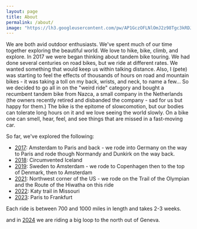 ```yaml
---
layout: page
title: About
permalink: /about/
image: "https://lh3.googleusercontent.com/pw/AP1GczOFLNlOmJ2z98Tgc3kRDJp-7z5KxNpHf8NIdsEZy6ZfYs3QaV7fvrawwmdV5gd_n7igcKOMOIA6tX3nJbsPmISzYiyWoqDGAkeQK01FH_C3OWlfV-64=w1600-h830-p-k"
---
```


We are both avid outdoor enthusiasts. We've spent much of our time together exploring the beautiful world. We love to hike, bike, climb, and explore. In 2017 we were began thinking about tandem bike touring. We had done several centuries on road bikes, but we ride at different rates. We wanted something that would keep us within talking distance. Also, I (pete) was starting to feel the effects of thousands of hours on road and mountain bikes - it was taking a toll on my back, wrists, and neck, to name a few... So we decided to go all in on the "weird ride" category and bought a recumbent tandem bike from Nazca, a small company in the Netherlands (the owners recently retired and disbanded the company - sad for us but happy for them.) The bike is the epitome of slowcomotion, but our bodies can tolerate long hours on it and we love seeing the world slowly. On a bike one can smell, hear, feel, and see things that are missed in a fast-moving car.

So far, we've explored the following:
* [2017](/categories/2017): Amsterdam to Paris and back - we rode into Germany on the way to Paris and rode though Normandy and Dunkirk on the way back.
* [2018](/categories/2018): Circumvented Iceland
* [2019](/categories/2019): Sweden to Amsterdam - we rode to Copenhagen then to the top of Denmark, then to Amsterdam
* [2021](/categories/2021): Northwest corner of the US - we rode on the Trail of the Olympian and the Route of the Hiwatha on this ride
* [2022](/categories/2022): Katy trail in Missouri
* [2023](/categories/2023): Paris to Frankfurt

Each ride is between 700 and 1000 miles in length and takes 2-3 weeks. 

and in [2024](/categories/2024) we are riding a big loop to the north out of Geneva.


